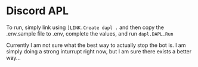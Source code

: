 # Discord APL

To run, simply link using `]LINK.Create dapl .` and then copy the .env.sample file to .env, complete the values, and run `dapl.DAPL.Run`

Currently I am not sure what the best way to actually stop the bot is. I am simply doing a strong inturrupt right now, but I am sure there exists a better way...
